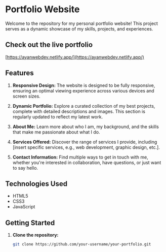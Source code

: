 # Portfolio Website

Welcome to the repository for my personal portfolio website! This project serves as a dynamic showcase of my skills, projects, and experiences.

## Check out the live portfolio

[https://ayanwebdev.netlify.app/](https://ayanwebdev.netlify.app/)

## Features

1. **Responsive Design:** The website is designed to be fully responsive, ensuring an optimal viewing experience across various devices and screen sizes.

2. **Dynamic Portfolio:** Explore a curated collection of my best projects, complete with detailed descriptions and images. This section is regularly updated to reflect my latest work.

3. **About Me:** Learn more about who I am, my background, and the skills that make me passionate about what I do.

4. **Services Offered:** Discover the range of services I provide, including [insert specific services, e.g., web development, graphic design, etc.].

5. **Contact Information:** Find multiple ways to get in touch with me, whether you're interested in collaboration, have questions, or just want to say hello.

## Technologies Used

- HTML5
- CSS3
- JavaScript

## Getting Started

1. **Clone the repository:**

   ```bash
   git clone https://github.com/your-username/your-portfolio.git
   ```
